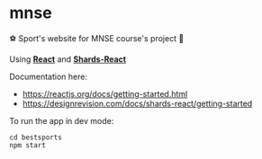 # mnse
⚽ Sport's website for MNSE course's project 🏀

Using [**React**](https://reactjs.org/) and [**Shards-React**](https://designrevision.com/downloads/shards-react/)

Documentation here:
* https://reactjs.org/docs/getting-started.html
* https://designrevision.com/docs/shards-react/getting-started

To run the app in dev mode: 
```
cd bestsports
npm start
```
